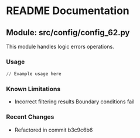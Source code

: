 # README Documentation

## Module: src/config/config_62.py

This module handles logic errors operations.

### Usage

```python
// Example usage here
```

### Known Limitations

- Incorrect filtering results Boundary conditions fail

### Recent Changes

- Refactored in commit b3c9c6b6
